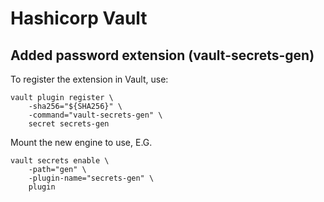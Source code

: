 # Hashicorp Vault

## Added password extension (vault-secrets-gen)

To register the extension in Vault, use:

```
vault plugin register \
    -sha256="${SHA256}" \
    -command="vault-secrets-gen" \
    secret secrets-gen
```

Mount the new engine to use, E.G.

```
vault secrets enable \
    -path="gen" \
    -plugin-name="secrets-gen" \
    plugin
```

